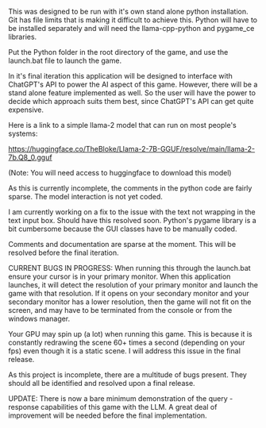 This was designed to be run with it's own stand alone python installation. Git has file limits that is making it difficult to achieve this. Python will have to be installed separately and will need the llama-cpp-python and pygame_ce libraries.

Put the Python folder in the root directory of the game, and use the launch.bat file to launch the game.

In it's final iteration this application will be designed to interface with ChatGPT's API to power the AI aspect of this game. However, there will be a stand alone feature implemented as well. So the user will have the power to decide which approach suits them best, since ChatGPT's API can get quite expensive.

Here is a link to a simple llama-2 model that can run on most people's systems:

https://huggingface.co/TheBloke/Llama-2-7B-GGUF/resolve/main/llama-2-7b.Q8_0.gguf

(Note: You will need access to huggingface to download this model)

As this is currently incomplete, the comments in the python code are fairly sparse. The model interaction is not yet coded.

I am currently working on a fix to the issue with the text not wrapping in the text input box. Should have this resolved soon. Python's pygame library is a bit cumbersome because the GUI classes have to be manually coded.

Comments and documentation are sparse at the moment. This will be resolved before the final iteration.

CURRENT BUGS IN PROGRESS: When running this through the launch.bat ensure your cursor is in your primary monitor. When this application launches, it will detect the resolution of your primary monitor and launch the game with that resolution. If it opens on your secondary monitor and your secondary monitor has a lower resolution, then the game will not fit on the screen, and may have to be terminated from the console or from the windows manager.

Your GPU may spin up (a lot) when running this game. This is because it is constantly redrawing the scene 60+ times a second (depending on your fps) even though it is a static scene. I will address this issue in the final release.

As this project is incomplete, there are a multitude of bugs present. They should all be identified and resolved upon a final release.

UPDATE: There is now a bare minimum demonstration of the query - response capabilities of this game with the LLM.  A great deal of improvement will be needed before the final implementation.
